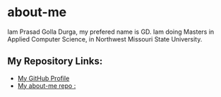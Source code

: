 # about-me
Iam Prasad Golla Durga, my prefered name is GD.
Iam doing Masters in Applied Computer Science, in Northwest Missouri State University.

## My Repository Links:
* [My GitHub Profile](https://github.com/GD-Prasad)
* [My about-me repo :]()
